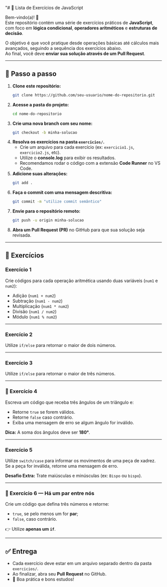 "# 🚀 Lista de Exercícios de JavaScript

Bem-vindo(a)! 🎉  
Este repositório contém uma série de exercícios práticos de **JavaScript**, com foco em **lógica condicional**, **operadores aritméticos** e **estruturas de decisão**.

O objetivo é que você pratique desde operações básicas até cálculos mais avançados, seguindo a sequência dos exercícios abaixo.  
Ao final, você deve **enviar sua solução através de um Pull Request**.

---

## 📌 Passo a passo

1. **Clone este repositório:**
   ```bash
   git clone https://github.com/seu-usuario/nome-do-repositorio.git
   ```
2. **Acesse a pasta do projeto:**
   ```bash
   cd nome-do-repositorio
   ```
3. **Crie uma nova branch com seu nome:**
   ```bash
   git checkout -b minha-solucao
   ```
4. **Resolva os exercícios na pasta `exercicios/`.**
   - Crie um arquivo para cada exercício (ex: `exercicio1.js`, `exercicio2.js`, etc).
   - Utilize o **console.log** para exibir os resultados.
   - Recomendamos rodar o código com a extensão **Code Runner** no VS Code.
5. **Adicione suas alterações:**
   ```bash
   git add .
   ```
6. **Faça o commit com uma mensagem descritiva:**
   ```bash
   git commit -m "utilize commit semântico"
   ```
7. **Envie para o repositório remoto:**
   ```bash
   git push -u origin minha-solucao
   ```
8. **Abra um Pull Request (PR)** no GitHub para que sua solução seja revisada.

---

## 📝 Exercícios

### Exercício 1

Crie códigos para cada operação aritmética usando duas variáveis (`num1` e `num2`):

- Adição (`num1 + num2`)
- Subtração (`num1 - num2`)
- Multiplicação (`num1 * num2`)
- Divisão (`num1 / num2`)
- Módulo (`num1 % num2`)

---

### Exercício 2

Utilize `if/else` para retornar o maior de dois números.

---

### Exercício 3

Utilize `if/else` para retornar o maior de três números.

---

### 🚀 Exercício 4

Escreva um código que receba três ângulos de um triângulo e:

- Retorne `true` se forem válidos.
- Retorne `false` caso contrário.
- Exiba uma mensagem de erro se algum ângulo for inválido.

**Dica:** A soma dos ângulos deve ser **180°**.

---

### Exercício 5

Utilize `switch/case` para informar os movimentos de uma peça de xadrez.  
Se a peça for inválida, retorne uma mensagem de erro.

**Desafio Extra:** Trate maiúsculas e minúsculas (ex: `Bispo` ou `bispo`).

---

### 🚀 Exercício 6 — Há um par entre nós

Crie um código que defina três números e retorne:

- `true`, se pelo menos um for **par**;
- `false`, caso contrário.

👉 Utilize **apenas um `if`**.

---

## ✅ Entrega

- Cada exercício deve estar em um arquivo separado dentro da pasta `exercicios/`.
- Ao finalizar, abra seu **Pull Request** no GitHub.
- 🚀 Boa prática e bons estudos!
